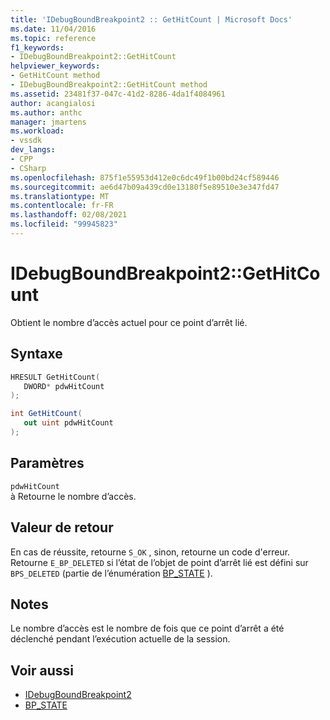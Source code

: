 ```yaml
---
title: 'IDebugBoundBreakpoint2 :: GetHitCount | Microsoft Docs'
ms.date: 11/04/2016
ms.topic: reference
f1_keywords:
- IDebugBoundBreakpoint2::GetHitCount
helpviewer_keywords:
- GetHitCount method
- IDebugBoundBreakpoint2::GetHitCount method
ms.assetid: 23481f37-047c-41d2-8286-4da1f4084961
author: acangialosi
ms.author: anthc
manager: jmartens
ms.workload:
- vssdk
dev_langs:
- CPP
- CSharp
ms.openlocfilehash: 875f1e55953d412e0c6dc49f1b00bd24cf589446
ms.sourcegitcommit: ae6d47b09a439cd0e13180f5e89510e3e347fd47
ms.translationtype: MT
ms.contentlocale: fr-FR
ms.lasthandoff: 02/08/2021
ms.locfileid: "99945823"
---
```

# <a name="idebugboundbreakpoint2gethitcount"></a>IDebugBoundBreakpoint2::GetHitCount
Obtient le nombre d’accès actuel pour ce point d’arrêt lié.

## <a name="syntax"></a>Syntaxe

```cpp
HRESULT GetHitCount( 
   DWORD* pdwHitCount
);
```

```csharp
int GetHitCount( 
   out uint pdwHitCount
);
```

## <a name="parameters"></a>Paramètres
`pdwHitCount`\
à Retourne le nombre d’accès.

## <a name="return-value"></a>Valeur de retour
 En cas de réussite, retourne `S_OK` , sinon, retourne un code d'erreur. Retourne `E_BP_DELETED` si l’état de l’objet de point d’arrêt lié est défini sur `BPS_DELETED` (partie de l’énumération [BP_STATE](../../../extensibility/debugger/reference/bp-state.md) ).

## <a name="remarks"></a>Notes
 Le nombre d’accès est le nombre de fois que ce point d’arrêt a été déclenché pendant l’exécution actuelle de la session.

## <a name="see-also"></a>Voir aussi
- [IDebugBoundBreakpoint2](../../../extensibility/debugger/reference/idebugboundbreakpoint2.md)
- [BP_STATE](../../../extensibility/debugger/reference/bp-state.md)
